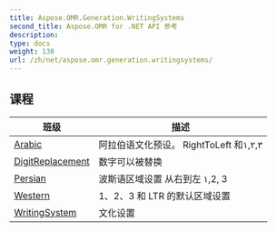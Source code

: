 ```yaml
---
title: Aspose.OMR.Generation.WritingSystems
second_title: Aspose.OMR for .NET API 参考
description: 
type: docs
weight: 130
url: /zh/net/aspose.omr.generation.writingsystems/
---
```



## 课程

| 班级 | 描述 |
| --- | --- |
| [Arabic](./arabic/) | 阿拉伯语文化预设。 RightToLeft 和١,٢,٣ |
| [DigitReplacement](./digitreplacement/) | 数字可以被替换 |
| [Persian](./persian/) | 波斯语区域设置 从右到左 ١,2, 3 |
| [Western](./western/) | 1、2、3 和 LTR 的默认区域设置 |
| [WritingSystem](./writingsystem/) | 文化设置 |


